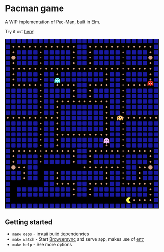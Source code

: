 # Pacman game

A WIP implementation of Pac-Man, built in Elm.

Try it out [here](https://123pacman.netlify.app/)!

![screenshot](./assets/screenshot.png)

## Getting started

* `make deps` - Install build dependencies
* `make watch` - Start [Browsersync](https://browsersync.io/) and serve app, makes use of [entr](https://formulae.brew.sh/formula-linux/entr)
* `make help` - See more options

